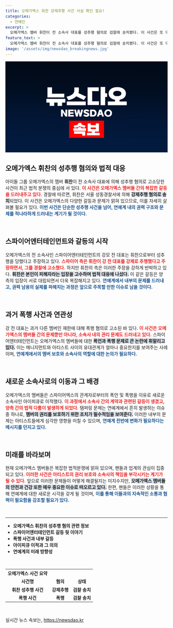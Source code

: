 ```yaml
---
title: 오메가엑스 휘찬 강제추행 사건 사실 확인 필요!
categories:
  - 연예인
excerpt: >
  오메가엑스 멤버 휘찬이 전 소속사 대표를 성추행 혐의로 검찰에 송치됐다. 이 사건은 또 다른 폭행 혐의, 계약 갈등과 얽혀 충격적인 전개를 보이고 있다. 과연 진실은 무엇일까? 클릭해 확인해보세요!
feature_text: >
  오메가엑스 멤버 휘찬이 전 소속사 대표를 성추행 혐의로 검찰에 송치됐다. 이 사건은 또 다른 폭행 혐의, 계약 갈등과 얽혀 충격적인 전개를 보이고 있다. 과연 진실은 무엇일까? 클릭해 확인해보세요!
image: '/assets/img/newsdao_breakingnews.jpg'
---
```


<p><img src="/assets/img/newsdao_breakingnews.jpg" alt="ontimetimes 속보" /></p>

<h2 data-ke-size="size26">오메가엑스 휘찬의 성추행 혐의와 법적 대응</h2>

<p data-ke-size="size16">아이돌 그룹 오메가엑스의 멤버 <b>휘찬</b>이 전 소속사 대표에 의해 성추행 혐의로 고소당한 사건이 최근 법적 분쟁의 중심에 서 있다. <b><span style="color: #ee2323;">이 사건은 오메가엑스 멤버들 간의 복잡한 갈등을 드러내주고 있다.</span></b> 경찰에 따르면, 휘찬은 서울 성동경찰서에 의해 <b><span style="background-color: #21538527;">강제추행 혐의로 송치</span></b>되었다. 이 사건은 오메가엑스의 다양한 갈등과 문제가 얽혀 있으므로, 이를 자세히 살펴볼 필요가 있다. <b><span style="color: #1a5490;">이번 사건은 단순한 성추행 사건을 넘어, 연예계 내의 권력 구조와 문제를 적나라하게 드러내는 계기가 될 것이다.</span></b></p>

<p data-ke-size="size16">&nbsp;</p>

<h2 data-ke-size="size26">스파이어엔터테인먼트와 갈등의 시작</h2>

<p data-ke-size="size16">오메가엑스의 전 소속사인 스파이어엔터테인먼트의 강모 전 대표는 휘찬으로부터 성추행을 당했다고 주장하고 있다. <b><span style="color: #ee2323;">스파이어 측은 휘찬이 강 전 대표를 강제로 추행했다고 주장하면서, 그를 경찰에 고소했다.</span></b> 하지만 휘찬의 측은 이러한 주장을 강하게 반박하고 있다. <b><span style="background-color: #21538527;">휘찬은 본인이 피해자라는 입장을 고수하며 법적 대응에 나섰다.</span></b> 이 같은 갈등은 양 측의 입장이 서로 대립되면서 더욱 복잡해지고 있다. <b><span style="color: #1a5490;">연예계에서 내부의 문제를 드러내고, 권력 남용의 실체를 파헤치는 과정은 앞으로 주목할 만한 이슈로 남을 것이다.</span></b></p>

<p data-ke-size="size16">&nbsp;</p>

<h2 data-ke-size="size26">과거 폭행 사건과 연관성</h2>

<p data-ke-size="size16">강 전 대표는 과거 다른 멤버인 재한에 대해 폭행 혐의로 고소된 바 있다. <b><span style="color: #ee2323;">이 사건은 오메가엑스의 멤버들 간의 문제뿐만 아니라, 소속사 내의 관리 문제도 드러내고 있다.</span></b> 스파이어엔터테인먼트는 오메가엑스의 멤버들에 대한 <b><span style="background-color: #21538527;">폭언과 폭행 문제로 큰 논란에 휘말리고 있다.</span></b> 이는 메니지먼트와 아티스트 사이의 유대관계가 얼마나 중요한지를 보여주는 사례이며, <b><span style="color: #1a5490;">연예계에서의 멤버 보호와 소속사의 역할에 대한 논의가 필요하다.</span></b></p>

<p data-ke-size="size16">&nbsp;</p>

<h2 data-ke-size="size26">새로운 소속사로의 이동과 그 배경</h2>

<p data-ke-size="size16">오메가엑스의 멤버들은 스파이어엑스의 관계자로부터의 폭언 및 폭행을 이유로 새로운 소속사인 아이피큐로 이적했다. <b><span style="color: #ee2323;">이 과정에서 소속사 간의 계약과 관련된 갈등이 생겼고, 양측 간의 법적 다툼이 발생하게 되었다.</span></b> 탬퍼링 문제는 연예계에서 흔히 발생하는 이슈 중 하나로, <b><span style="background-color: #21538527;">멤버의 권리를 보호하기 위한 조치가 필수적임을 보여준다.</span></b> 이러한 내부의 문제는 아티스트들에게 심각한 영향을 미칠 수 있으며, <b><span style="color: #1a5490;">연예계 전반에 변화가 필요하다는 메시지를 던지고 있다.</span></b></p>

<p data-ke-size="size16">&nbsp;</p>

<h2 data-ke-size="size26">미래를 바라보며</h2>

<p data-ke-size="size16">현재 오메가엑스 멤버들은 복잡한 법적분쟁에 얽혀 있으며, 팬들과 업계의 관심이 집중되고 있다. <b><span style="color: #ee2323;">이러한 사건은 아티스트의 권리 보호와 소속사의 책임을 부각시키는 계기가 될 수 있다.</span></b> 앞으로 이러한 문제들이 어떻게 해결될지는 미지수지만, <b><span style="background-color: #21538527;">오메가엑스 멤버들의 안전과 건강 또한 매우 중요한 이슈로 떠오르고 있다.</span></b> 한편, 팬들은 이러한 상황을 통해 연예계에 대한 새로운 시각을 갖게 될 것이며, <b><span style="color: #1a5490;">이를 통해 이들과의 지속적인 소통과 협력이 필요함을 강조할 필요가 있다.</span></b></p>

<p data-ke-size="size16">&nbsp;</p>

<hr />

<ul>
  <li><b>오메가엑스 휘찬의 성추행 혐의 관련 정보</b></li>
  <li><b>스파이어엔터테인먼트 갈등 뒷 이야기</b></li>
  <li><b>폭행 사건과 내부 갈등</b></li>
  <li><b>아이피큐 이적과 그 의의</b></li>
  <li><b>연예계의 미래 방향성</b></li>
</ul>

<p data-ke-size="size16">&nbsp;</p>

<table>
  <tr>
    <td style="text-align: center; height: 17px;"><b>오메가엑스 사건 요약</b></td>
  </tr>
  <tr>
    <td style="text-align: center; height: 17px;"><b>사건명</b></td>
    <td style="text-align: center; height: 17px;"><b>혐의</b></td>
    <td style="text-align: center; height: 17px;"><b>상태</b></td>
  </tr>
  <tr>
    <td style="text-align: center; height: 17px;"><b>휘찬 성추행 사건</b></td>
    <td style="text-align: center; height: 17px;"><b>강제추행</b></td>
    <td style="text-align: center; height: 17px;"><b>검찰 송치</b></td>
  </tr>
  <tr>
    <td style="text-align: center; height: 17px;"><b>폭행 사건</b></td>
    <td style="text-align: center; height: 17px;"><b>폭행</b></td>
    <td style="text-align: center; height: 17px;"><b>검찰 송치</b></td>
  </tr>
</table>

<p data-ke-size="size16">&nbsp;</p>
실시간 뉴스 속보는, <a href="https://newsdao.kr" rel="dofollow">https://newsdao.kr</a>


